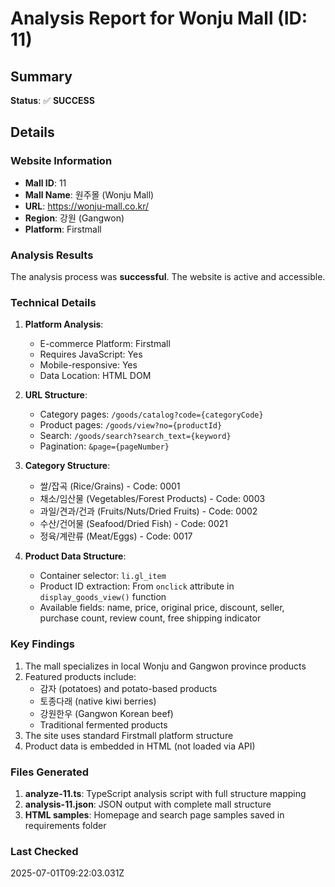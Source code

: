 # Analysis Report for Wonju Mall (ID: 11)

## Summary
**Status**: ✅ **SUCCESS**

## Details

### Website Information
- **Mall ID**: 11
- **Mall Name**: 원주몰 (Wonju Mall)
- **URL**: https://wonju-mall.co.kr/
- **Region**: 강원 (Gangwon)
- **Platform**: Firstmall

### Analysis Results

The analysis process was **successful**. The website is active and accessible.

### Technical Details

1. **Platform Analysis**:
   - E-commerce Platform: Firstmall
   - Requires JavaScript: Yes
   - Mobile-responsive: Yes
   - Data Location: HTML DOM

2. **URL Structure**:
   - Category pages: `/goods/catalog?code={categoryCode}`
   - Product pages: `/goods/view?no={productId}`
   - Search: `/goods/search?search_text={keyword}`
   - Pagination: `&page={pageNumber}`

3. **Category Structure**:
   - 쌀/잡곡 (Rice/Grains) - Code: 0001
   - 채소/임산물 (Vegetables/Forest Products) - Code: 0003
   - 과일/견과/건과 (Fruits/Nuts/Dried Fruits) - Code: 0002
   - 수산/건어물 (Seafood/Dried Fish) - Code: 0021
   - 정육/계란류 (Meat/Eggs) - Code: 0017

4. **Product Data Structure**:
   - Container selector: `li.gl_item`
   - Product ID extraction: From `onclick` attribute in `display_goods_view()` function
   - Available fields: name, price, original price, discount, seller, purchase count, review count, free shipping indicator

### Key Findings

1. The mall specializes in local Wonju and Gangwon province products
2. Featured products include:
   - 감자 (potatoes) and potato-based products
   - 토종다래 (native kiwi berries)
   - 강원한우 (Gangwon Korean beef)
   - Traditional fermented products
3. The site uses standard Firstmall platform structure
4. Product data is embedded in HTML (not loaded via API)

### Files Generated

1. **analyze-11.ts**: TypeScript analysis script with full structure mapping
2. **analysis-11.json**: JSON output with complete mall structure
3. **HTML samples**: Homepage and search page samples saved in requirements folder

### Last Checked
2025-07-01T09:22:03.031Z